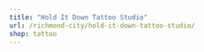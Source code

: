 ```yaml
---
title: "Hold It Down Tattoo Studio"
url: /richmond-city/hold-it-down-tattoo-studio/
shop: tattoo
---
```

